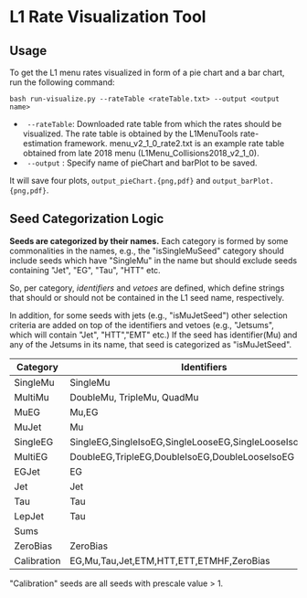 # L1 Rate Visualization Tool

## Usage
To get the L1 menu rates visualized in form of a pie chart and a bar chart, run the following command:
```
bash run-visualize.py --rateTable <rateTable.txt> --output <output name>

```
* ` --rateTable`: Downloaded rate table from which the rates should be visualized. The rate table is obtained by the L1MenuTools rate-estimation framework.
		 menu_v2_1_0_rate2.txt is an example rate table obtained from late 2018 menu (L1Menu_Collisions2018_v2_1_0).
* ` --output`   : Specify name of pieChart and barPlot to be saved.

It will save four plots, `output_pieChart.{png,pdf}` and `output_barPlot.{png,pdf}`.


## Seed Categorization Logic
**Seeds are categorized by their names.** Each category is formed by some commonalities in the names, e.g., the "isSingleMuSeed" category should include seeds which have "SingleMu" in the name but should exclude seeds containing "Jet", "EG", "Tau", "HTT" etc.

So, per category, *identifiers* and *vetoes* are defined, which define strings that should or should not be contained in the L1 seed name, respectively.

In addition, for some seeds with jets (e.g., "isMuJetSeed") other selection criteria are added on top of the identifiers and vetoes (e.g., "Jetsums", which will contain "Jet", "HTT","EMT" etc.)
If the seed has identifier(Mu) and any of the Jetsums in its name, that seed is categorized as "isMuJetSeed". 

Category | Identifiers | Vetoes | Additional requirements |
---|---|---|---|
SingleMu | SingleMu | Jet,EG,Tau,ETM,HTT,ETT,ETMHF,ZeroBias | |
MultiMu | DoubleMu, TripleMu, QuadMu |Jet,EG,Tau,ETM,HTT,ETT,ETMHF,ZeroBias | |
MuEG | Mu,EG | Jet,Tau,ETM,HTT,ETT,ETMHF,ZeroBias | |
MuJet | Mu | EG,Tau,ZeroBias| Jet,ETM,HTT,ETMHF|
SingleEG| SingleEG,SingleIsoEG,SingleLooseEG,SingleLooseIsoEG,IsoEG| Jet,Mu,Tau,ETM,HTT,ETT,ETMHF,ZeroBias,Double| |
MultiEG| DoubleEG,TripleEG,DoubleIsoEG,DoubleLooseIsoEG| Jet,Mu,Tau,ETM,HTT,ETT,ETMHF,ZeroBias,Double| |
EGJet| EG| Mu,Tau,ZeroBias| Jet,ETM,HTT,ETT,ETMHF|
Jet| Jet| EG,Mu,Tau,ETM,HTT,ETT,ETMHF,ZeroBias| |
Tau| Tau| EG,Mu,Jet,ETM,HTT,ETT,ETMHF,ZeroBias| |
LepJet| Tau| ZeroBias| EG,Mu,Jet,ETM,HTT,ETT,ETMHF|
Sums| | EG,Mu,Tau,ZeroBias| ETM,HTT,ETT,ETMHF|
ZeroBias| ZeroBias| EG,Mu,Tau,Jet,ETM,HTT,ETT,ETMHF| |
Calibration| EG,Mu,Tau,Jet,ETM,HTT,ETT,ETMHF,ZeroBias| | |

"Calibration" seeds are all seeds with prescale value > 1.
